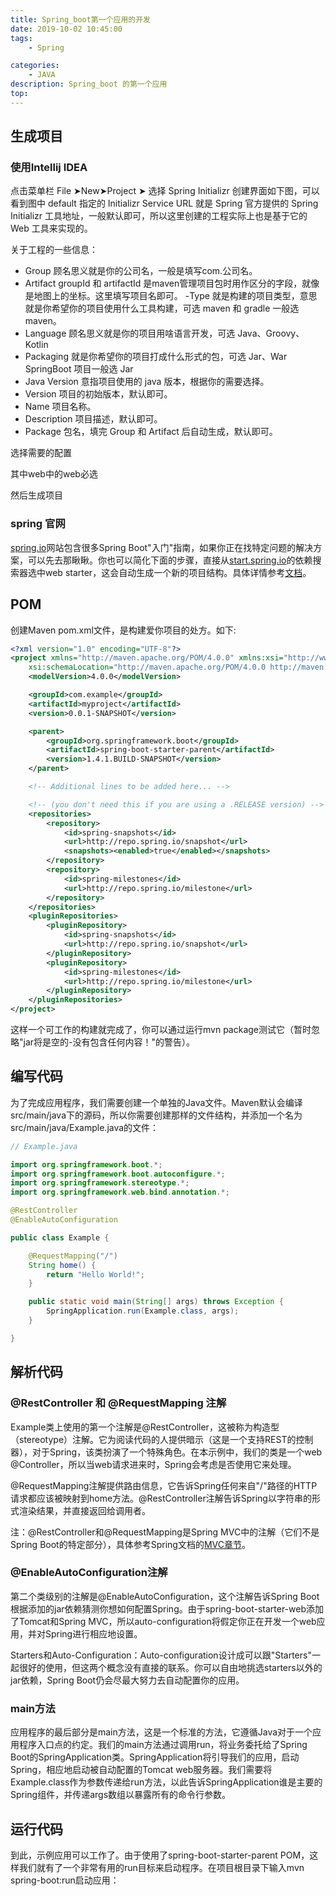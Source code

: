 ```yaml
---
title: Spring_boot第一个应用的开发
date: 2019-10-02 10:45:00
tags:
    - Spring

categories:
    - JAVA
description: Spring_boot 的第一个应用
top:
---
```


## 生成项目

### 使用Intellij IDEA

点击菜单栏 File ➤New➤Project ➤ 选择 Spring Initializr 创建界面如下图，可以看到图中 default 指定的 Initializr Service URL 就是 Spring 官方提供的 Spring Initializr 工具地址，一般默认即可，所以这里创建的工程实际上也是基于它的 Web 工具来实现的。


关于工程的一些信息：

- Group 顾名思义就是你的公司名，一般是填写com.公司名。
- Artifact groupId 和 artifactId 是maven管理项目包时用作区分的字段，就像是地图上的坐标。这里填写项目名即可。
-Type 就是构建的项目类型，意思就是你希望你的项目使用什么工具构建，可选 maven 和 gradle 一般选 maven。
- Language 顾名思义就是你的项目用啥语言开发，可选 Java、Groovy、Kotlin
- Packaging 就是你希望你的项目打成什么形式的包，可选 Jar、War SpringBoot 项目一般选 Jar
- Java Version 意指项目使用的 java 版本，根据你的需要选择。
- Version 项目的初始版本，默认即可。
- Name 项目名称。
- Description 项目描述，默认即可。
- Package 包名，填完 Group 和 Artifact 后自动生成，默认即可。

选择需要的配置

其中web中的web必选

然后生成项目


### spring 官网

[spring.io](spring.io)网站包含很多Spring Boot"入门"指南，如果你正在找特定问题的解决方案，可以先去那瞅瞅。你也可以简化下面的步骤，直接从[start.spring.io](spring.io)的依赖搜索器选中web starter，这会自动生成一个新的项目结构。具体详情参考[文档](https://github.com/spring-io/initializr)。

## POM

创建Maven pom.xml文件，是构建爱你项目的处方。如下:

```xml
<?xml version="1.0" encoding="UTF-8"?>
<project xmlns="http://maven.apache.org/POM/4.0.0" xmlns:xsi="http://www.w3.org/2001/XMLSchema-instance"
    xsi:schemaLocation="http://maven.apache.org/POM/4.0.0 http://maven.apache.org/xsd/maven-4.0.0.xsd">
    <modelVersion>4.0.0</modelVersion>

    <groupId>com.example</groupId>
    <artifactId>myproject</artifactId>
    <version>0.0.1-SNAPSHOT</version>

    <parent>
        <groupId>org.springframework.boot</groupId>
        <artifactId>spring-boot-starter-parent</artifactId>
        <version>1.4.1.BUILD-SNAPSHOT</version>
    </parent>

    <!-- Additional lines to be added here... -->

    <!-- (you don't need this if you are using a .RELEASE version) -->
    <repositories>
        <repository>
            <id>spring-snapshots</id>
            <url>http://repo.spring.io/snapshot</url>
            <snapshots><enabled>true</enabled></snapshots>
        </repository>
        <repository>
            <id>spring-milestones</id>
            <url>http://repo.spring.io/milestone</url>
        </repository>
    </repositories>
    <pluginRepositories>
        <pluginRepository>
            <id>spring-snapshots</id>
            <url>http://repo.spring.io/snapshot</url>
        </pluginRepository>
        <pluginRepository>
            <id>spring-milestones</id>
            <url>http://repo.spring.io/milestone</url>
        </pluginRepository>
    </pluginRepositories>
</project>
```
这样一个可工作的构建就完成了，你可以通过运行mvn package测试它（暂时忽略"jar将是空的-没有包含任何内容！"的警告）。


## 编写代码

为了完成应用程序，我们需要创建一个单独的Java文件。Maven默认会编译src/main/java下的源码，所以你需要创建那样的文件结构，并添加一个名为src/main/java/Example.java的文件：

```java
// Example.java

import org.springframework.boot.*;
import org.springframework.boot.autoconfigure.*;
import org.springframework.stereotype.*;
import org.springframework.web.bind.annotation.*;

@RestController
@EnableAutoConfiguration

public class Example {

    @RequestMapping("/")
    String home() {
        return "Hello World!";
    }

    public static void main(String[] args) throws Exception {
        SpringApplication.run(Example.class, args);
    }

}
```

## 解析代码

### @RestController 和 @RequestMapping 注解


Example类上使用的第一个注解是@RestController，这被称为构造型（stereotype）注解。它为阅读代码的人提供暗示（这是一个支持REST的控制器），对于Spring，该类扮演了一个特殊角色。在本示例中，我们的类是一个web @Controller，所以当web请求进来时，Spring会考虑是否使用它来处理。

@RequestMapping注解提供路由信息，它告诉Spring任何来自"/"路径的HTTP请求都应该被映射到home方法。@RestController注解告诉Spring以字符串的形式渲染结果，并直接返回给调用者。

注：@RestController和@RequestMapping是Spring MVC中的注解（它们不是Spring Boot的特定部分），具体参考Spring文档的[MVC章节](http://mvc.linesh.tw/)。

### @EnableAutoConfiguration注解

第二个类级别的注解是@EnableAutoConfiguration，这个注解告诉Spring Boot根据添加的jar依赖猜测你想如何配置Spring。由于spring-boot-starter-web添加了Tomcat和Spring MVC，所以auto-configuration将假定你正在开发一个web应用，并对Spring进行相应地设置。

Starters和Auto-Configuration：Auto-configuration设计成可以跟"Starters"一起很好的使用，但这两个概念没有直接的联系。你可以自由地挑选starters以外的jar依赖，Spring Boot仍会尽最大努力去自动配置你的应用。

### main方法

应用程序的最后部分是main方法，这是一个标准的方法，它遵循Java对于一个应用程序入口点的约定。我们的main方法通过调用run，将业务委托给了Spring Boot的SpringApplication类。SpringApplication将引导我们的应用，启动Spring，相应地启动被自动配置的Tomcat web服务器。我们需要将Example.class作为参数传递给run方法，以此告诉SpringApplication谁是主要的Spring组件，并传递args数组以暴露所有的命令行参数。

## 运行代码

到此，示例应用可以工作了。由于使用了spring-boot-starter-parent POM，这样我们就有了一个非常有用的run目标来启动程序。在项目根目录下输入mvn spring-boot:run启动应用：

